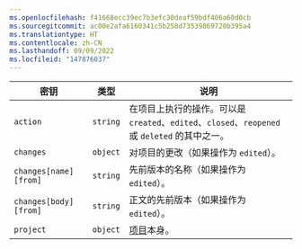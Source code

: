 ```yaml
---
ms.openlocfilehash: f41668ecc39ec7b3efc30deaf59bdf406a60d0cb
ms.sourcegitcommit: ac00e2afa6160341c5b258d73539869720b395a4
ms.translationtype: HT
ms.contentlocale: zh-CN
ms.lasthandoff: 09/09/2022
ms.locfileid: "147876037"
---
```

密钥 | 类型 | 说明
----|------|-------------
`action`|`string` | 在项目上执行的操作。可以是 `created`、`edited`、`closed`、`reopened` 或 `deleted` 的其中之一。
`changes`|`object` | 对项目的更改（如果操作为 `edited`）。
`changes[name][from]` |`string` | 先前版本的名称（如果操作为 `edited`）。
`changes[body][from]` |`string` | 正文的先前版本（如果操作为 `edited`）。
`project`|`object` | [项目](/rest/reference/projects)本身。
